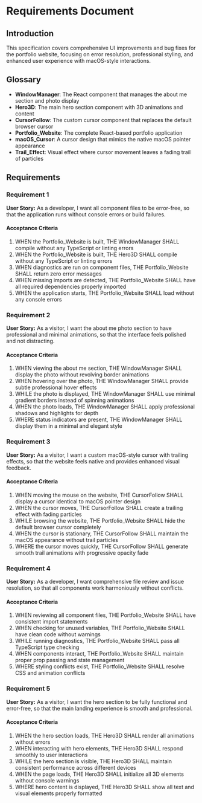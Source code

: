 # Requirements Document

## Introduction

This specification covers comprehensive UI improvements and bug fixes for the portfolio website, focusing on error resolution, professional styling, and enhanced user experience with macOS-style interactions.

## Glossary

- **WindowManager**: The React component that manages the about me section and photo display
- **Hero3D**: The main hero section component with 3D animations and content
- **CursorFollow**: The custom cursor component that replaces the default browser cursor
- **Portfolio_Website**: The complete React-based portfolio application
- **macOS_Cursor**: A cursor design that mimics the native macOS pointer appearance
- **Trail_Effect**: Visual effect where cursor movement leaves a fading trail of particles

## Requirements

### Requirement 1

**User Story:** As a developer, I want all component files to be error-free, so that the application runs without console errors or build failures.

#### Acceptance Criteria

1. WHEN the Portfolio_Website is built, THE WindowManager SHALL compile without any TypeScript or linting errors
2. WHEN the Portfolio_Website is built, THE Hero3D SHALL compile without any TypeScript or linting errors  
3. WHEN diagnostics are run on component files, THE Portfolio_Website SHALL return zero error messages
4. WHEN missing imports are detected, THE Portfolio_Website SHALL have all required dependencies properly imported
5. WHEN the application starts, THE Portfolio_Website SHALL load without any console errors

### Requirement 2

**User Story:** As a visitor, I want the about me photo section to have professional and minimal animations, so that the interface feels polished and not distracting.

#### Acceptance Criteria

1. WHEN viewing the about me section, THE WindowManager SHALL display the photo without revolving border animations
2. WHEN hovering over the photo, THE WindowManager SHALL provide subtle professional hover effects
3. WHILE the photo is displayed, THE WindowManager SHALL use minimal gradient borders instead of spinning animations
4. WHEN the photo loads, THE WindowManager SHALL apply professional shadows and highlights for depth
5. WHERE status indicators are present, THE WindowManager SHALL display them in a minimal and elegant style

### Requirement 3

**User Story:** As a visitor, I want a custom macOS-style cursor with trailing effects, so that the website feels native and provides enhanced visual feedback.

#### Acceptance Criteria

1. WHEN moving the mouse on the website, THE CursorFollow SHALL display a cursor identical to macOS pointer design
2. WHEN the cursor moves, THE CursorFollow SHALL create a trailing effect with fading particles
3. WHILE browsing the website, THE Portfolio_Website SHALL hide the default browser cursor completely
4. WHEN the cursor is stationary, THE CursorFollow SHALL maintain the macOS appearance without trail particles
5. WHERE the cursor moves quickly, THE CursorFollow SHALL generate smooth trail animations with progressive opacity fade

### Requirement 4

**User Story:** As a developer, I want comprehensive file review and issue resolution, so that all components work harmoniously without conflicts.

#### Acceptance Criteria

1. WHEN reviewing all component files, THE Portfolio_Website SHALL have consistent import statements
2. WHEN checking for unused variables, THE Portfolio_Website SHALL have clean code without warnings
3. WHILE running diagnostics, THE Portfolio_Website SHALL pass all TypeScript type checking
4. WHEN components interact, THE Portfolio_Website SHALL maintain proper prop passing and state management
5. WHERE styling conflicts exist, THE Portfolio_Website SHALL resolve CSS and animation conflicts

### Requirement 5

**User Story:** As a visitor, I want the hero section to be fully functional and error-free, so that the main landing experience is smooth and professional.

#### Acceptance Criteria

1. WHEN the hero section loads, THE Hero3D SHALL render all animations without errors
2. WHEN interacting with hero elements, THE Hero3D SHALL respond smoothly to user interactions
3. WHILE the hero section is visible, THE Hero3D SHALL maintain consistent performance across different devices
4. WHEN the page loads, THE Hero3D SHALL initialize all 3D elements without console warnings
5. WHERE hero content is displayed, THE Hero3D SHALL show all text and visual elements properly formatted